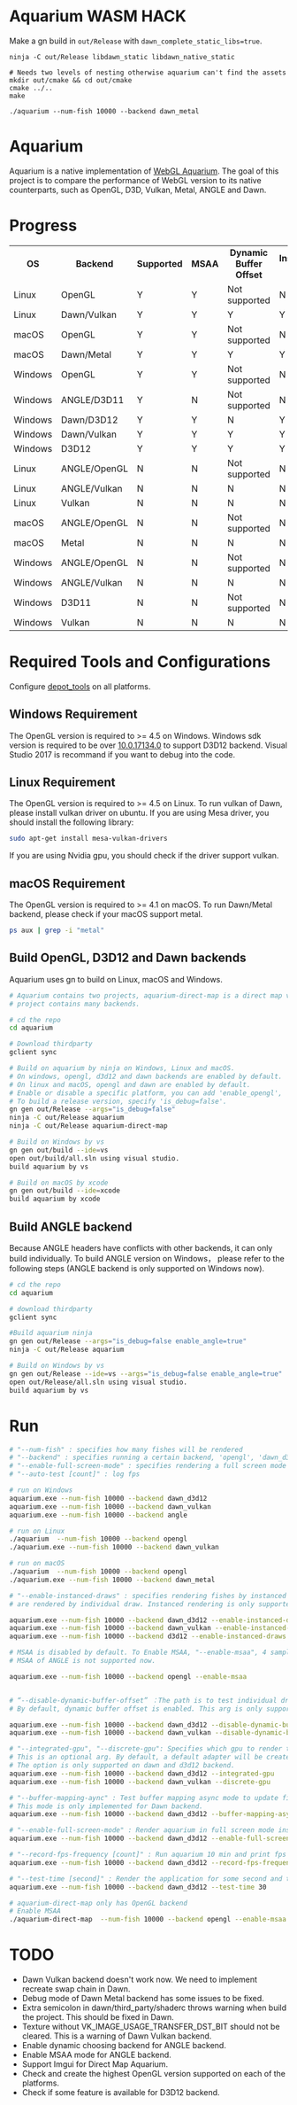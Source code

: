 # Aquarium WASM HACK

Make a gn build in `out/Release` with `dawn_complete_static_libs=true`.

```
ninja -C out/Release libdawn_static libdawn_native_static

# Needs two levels of nesting otherwise aquarium can't find the assets
mkdir out/cmake && cd out/cmake
cmake ../..
make

./aquarium --num-fish 10000 --backend dawn_metal
```

# Aquarium
Aquarium is a native implementation of [WebGL Aquarium](https://github.com/WebGLSamples/WebGLSamples.github.io). The goal of this project is to compare the performance of WebGL version to its native counterparts, such as OpenGL, D3D, Vulkan, Metal, ANGLE and Dawn.

# Progress
<table>
  <tr align=center>
    <td><strong>OS</td>
    <td><strong>Backend</td>
    <td><strong>Supported</td>
    <td><strong>MSAA</td>
    <td><strong>Dynamic Buffer Offset</td>
    <td><strong>Instanced Draw</td>
    <td><strong>Dynamically choose GPU</td>
  </tr>
  <tr align=left >
    <td>Linux</td>
    <td>OpenGL</td>
    <td>Y</td>
    <td>Y</td>
    <td>Not supported</td>
    <td>N</td>
    <td>Not supported</td>
  </tr>
  <tr align=left>
    <td>Linux</td>
    <td>Dawn/Vulkan</td>
    <td>Y</td>
    <td>Y</td>
    <td>Y</td>
    <td>Y</td>
    <td>Y</td>
  </tr>
  <tr align=left class="supported-row">
    <td>macOS</td>
    <td>OpenGL</td>
    <td>Y</td>
    <td>Y</td>
    <td>Not supported</td>
    <td>N</td>
    <td>Not supported</td>
  </tr>
  <tr align=left class="supported-row">
    <td>macOS</td>
    <td>Dawn/Metal</td>
    <td>Y</td>
    <td>Y</td>
    <td>Y</td>
    <td>Y</td>
    <td>Y</td>
  </tr>
  <tr align=left class="supported-row">
    <td>Windows</td>
    <td>OpenGL</td>
    <td>Y</td>
    <td>Y</td>
    <td>Not supported</td>
    <td>N</td>
    <td>Not supported</td>
  </tr>
  <tr align=left class="supported-row">
    <td>Windows</td>
    <td>ANGLE/D3D11</td>
    <td>Y</td>
    <td>N</td>
    <td>Not supported</td>
    <td>N</td>
    <td>Not supported</td>
  </tr>
  <tr align=left class="supported-row">
    <td>Windows</td>
    <td>Dawn/D3D12</td>
    <td>Y</td>
    <td>Y</td>
    <td>N</td>
    <td>Y</td>
    <td>Y</td>
  </tr>
  <tr align=left class="supported-row">
    <td>Windows</td>
    <td>Dawn/Vulkan</td>
    <td>Y</td>
    <td>Y</td>
    <td>Y</td>
    <td>Y</td>
    <td>Y</td>
  </tr>
  <tr align=left  class="supported-row">
    <td>Windows</td>
    <td>D3D12</td>
    <td>Y</td>
    <td>Y</td>
    <td>Y</td>
    <td>Y</td>
    <td>Y</td>
  </tr>
  <tr align=left>
    <td>Linux</td>
    <td>ANGLE/OpenGL</td>
    <td>N</td>
    <td>N</td>
    <td>Not supported</td>
    <td>N</td>
    <td>Not supported</td>
  </tr>
  <tr align=left>
    <td>Linux</td>
    <td>ANGLE/Vulkan</td>
    <td>N</td>
    <td>N</td>
    <td>N</td>
    <td>N</td>
    <td>N</td>
  </tr>
  <tr align=left>
    <td>Linux</td>
    <td>Vulkan</td>
    <td>N</td>
    <td>N</td>
    <td>N</td>
    <td>N</td>
    <td>N</td>
  </tr>
  <tr align=left>
    <td>macOS</td>
    <td>ANGLE/OpenGL</td>
    <td>N</td>
    <td>N</td>
    <td>Not supported</td>
    <td>N</td>
    <td>Not supported</td>
  </tr>
  <tr align=left>
    <td>macOS</td>
    <td>Metal</td>
    <td>N</td>
    <td>N</td>
    <td>N</td>
    <td>N</td>
    <td>N</td>
  </tr>
  <tr align=left>
    <td>Windows</td>
    <td>ANGLE/OpenGL</td>
    <td>N</td>
    <td>N</td>
    <td>Not supported</td>
    <td>N</td>
    <td>Not supported</td>
  </tr>
  <tr align=left>
    <td>Windows</td>
    <td>ANGLE/Vulkan</td>
    <td>N</td>
    <td>N</td>
    <td>N</td>
    <td>N</td>
    <td>N</td>
  </tr>
  <tr align=left>
    <td>Windows</td>
    <td>D3D11</td>
    <td>N</td>
    <td>N</td>
    <td>Not supported</td>
    <td>N</td>
    <td>Not supported</td>
  </tr>
  <tr align=left>
    <td>Windows</td>
    <td>Vulkan</td>
    <td>N</td>
    <td>N</td>
    <td>N</td>
    <td>N</td>
    <td>N</td>
  </tr>
</table>

# Required Tools and Configurations
Configure [depot_tools](http://dev.chromium.org/developers/how-tos/install-depot-tools) on all platforms.

## Windows Requirement
The OpenGL version is required to >= 4.5 on Windows.
Windows sdk version is required to be over
[10.0.17134.0](https://developer.microsoft.com/en-us/windows/downloads/windows-10-sdk) to support D3D12 backend.
Visual Studio 2017 is recommand if you want to debug into the code.
## Linux Requirement
The OpenGL version is required to >= 4.5 on Linux. To run vulkan of Dawn, please install vulkan driver on ubuntu.
If you are using Mesa driver, you should install the following library:
```sh
sudo apt-get install mesa-vulkan-drivers
```
If you are using Nvidia gpu, you should check if the driver support vulkan.
## macOS Requirement
The OpenGL version is required to >= 4.1 on macOS. To run Dawn/Metal backend, please check if your macOS support metal.
```sh
ps aux | grep -i "metal"
```

## Build OpenGL, D3D12 and Dawn backends

Aquarium uses gn to build on Linux, macOS and Windows.

```sh
# Aquarium contains two projects, aquarium-direct-map is a direct map version to WebGL repo, and only has OpenGL backend.  The aquarium
# project contains many backends.

# cd the repo
cd aquarium

# Download thirdparty
gclient sync

# Build on aquarium by ninja on Windows, Linux and macOS.
# On windows, opengl, d3d12 and dawn backends are enabled by default.
# On linux and macOS, opengl and dawn are enabled by default.
# Enable or disable a specific platform, you can add 'enable_opengl', 'enable_d3d12', and 'enable_dawn' to gn args.
# To build a release version, specify 'is_debug=false'.
gn gen out/Release --args="is_debug=false"
ninja -C out/Release aquarium
ninja -C out/Release aquarium-direct-map

# Build on Windows by vs
gn gen out/build --ide=vs
open out/build/all.sln using visual studio.
build aquarium by vs

# Build on macOS by xcode
gn gen out/build --ide=xcode
build aquarium by xcode
```

## Build ANGLE backend

Because ANGLE headers have conflicts with other backends, it can only build individually. To build ANGLE version on Windows， please refer to the following steps (ANGLE backend is only supported on Windows now).
```sh
# cd the repo
cd aquarium

# download thirdparty
gclient sync

#Build aquarium ninja
gn gen out/Release --args="is_debug=false enable_angle=true"
ninja -C out/Release aquarium

# Build on Windows by vs
gn gen out/Release --ide=vs --args="is_debug=false enable_angle=true"
open out/Release/all.sln using visual studio.
build aquarium by vs
```

# Run
```sh
# "--num-fish" : specifies how many fishes will be rendered
# "--backend" : specifies running a certain backend, 'opengl', 'dawn_d3d12', 'dawn_vulkan', 'dawn_metal', 'dawn_opengl', 'angle'
# "--enable-full-screen-mode" : specifies rendering a full screen mode
# "--auto-test [count]" : log fps

# run on Windows
aquarium.exe --num-fish 10000 --backend dawn_d3d12
aquarium.exe --num-fish 10000 --backend dawn_vulkan
aquarium.exe --num-fish 10000 --backend angle

# run on Linux
./aquarium  --num-fish 10000 --backend opengl
./aquarium.exe --num-fish 10000 --backend dawn_vulkan

# run on macOS
./aquarium  --num-fish 10000 --backend opengl
./aquarium.exe --num-fish 10000 --backend dawn_metal

# "--enable-instanced-draws" : specifies rendering fishes by instanced draw. By default fishes
# are rendered by individual draw. Instanced rendering is only supported on dawn and d3d12 backend now.

aquarium.exe --num-fish 10000 --backend dawn_d3d12 --enable-instanced-draws
aquarium.exe --num-fish 10000 --backend dawn_vulkan --enable-instanced-draws
aquarium.exe --num-fish 10000 --backend d3d12 --enable-instanced-draws

# MSAA is disabled by default. To Enable MSAA, "--enable-msaa", 4 samples.
# MSAA of ANGLE is not supported now.

aquarium.exe --num-fish 10000 --backend opengl --enable-msaa


# “--disable-dynamic-buffer-offset” ：The path is to test individual draw by creating many binding groups on dawn backend.
# By default, dynamic buffer offset is enabled. This arg is only supported on dawn backend.

aquarium.exe --num-fish 10000 --backend dawn_d3d12 --disable-dynamic-buffer-offset
aquarium.exe --num-fish 10000 --backend dawn_vulkan --disable-dynamic-buffer-offset

# "--integrated-gpu", "--discrete-gpu": Specifies which gpu to render the application. The two args are exclusive.
# This is an optional arg. By default, a default adapter will be created.
# The option is only supported on dawn and d3d12 backend.
aquarium.exe --num-fish 10000 --backend dawn_d3d12 --integrated-gpu
aquarium.exe --num-fish 10000 --backend dawn_vulkan --discrete-gpu

# "--buffer-mapping-aync" : Test buffer mapping async mode to update fish positions.
# This mode is only implemented for Dawn backend.
aquarium.exe --num-fish 10000 --backend dawn_d3d12 --buffer-mapping-async

# "--enable-full-screen-mode" : Render aquarium in full screen mode instead of window mode.
aquarium.exe --num-fish 10000 --backend dawn_d3d12 --enable-full-screen-mode

# "--record-fps-frequency [count]" : Run aquarium 10 min and print fps log when exit.
aquarium.exe --num-fish 10000 --backend dawn_d3d12 --record-fps-frequency [count]

# "--test-time [second]" : Render the application for some second and then exit, and the application will run 5 min by default.
aquarium.exe --num-fish 10000 --backend dawn_d3d12 --test-time 30

# aquarium-direct-map only has OpenGL backend
# Enable MSAA
./aquarium-direct-map  --num-fish 10000 --backend opengl --enable-msaa

```

# TODO
* Dawn Vulkan backend doesn't work now. We need to implement recreate swap chain in Dawn.
* Debug mode of Dawn Metal backend has some issues to be fixed.
* Extra semicolon in dawn/third_party/shaderc throws warning when build the project. This should be fixed in Dawn.
* Texture without VK_IMAGE_USAGE_TRANSFER_DST_BIT should not be cleared. This is a warning of Dawn Vulkan backend.
* Enable dynamic choosing backend for ANGLE backend.
* Enable MSAA mode for ANGLE backend.
* Support Imgui for Direct Map Aquarium.
* Check and create the highest OpenGL version supported on each of the platforms.
* Check if some feature is available for D3D12 backend.
